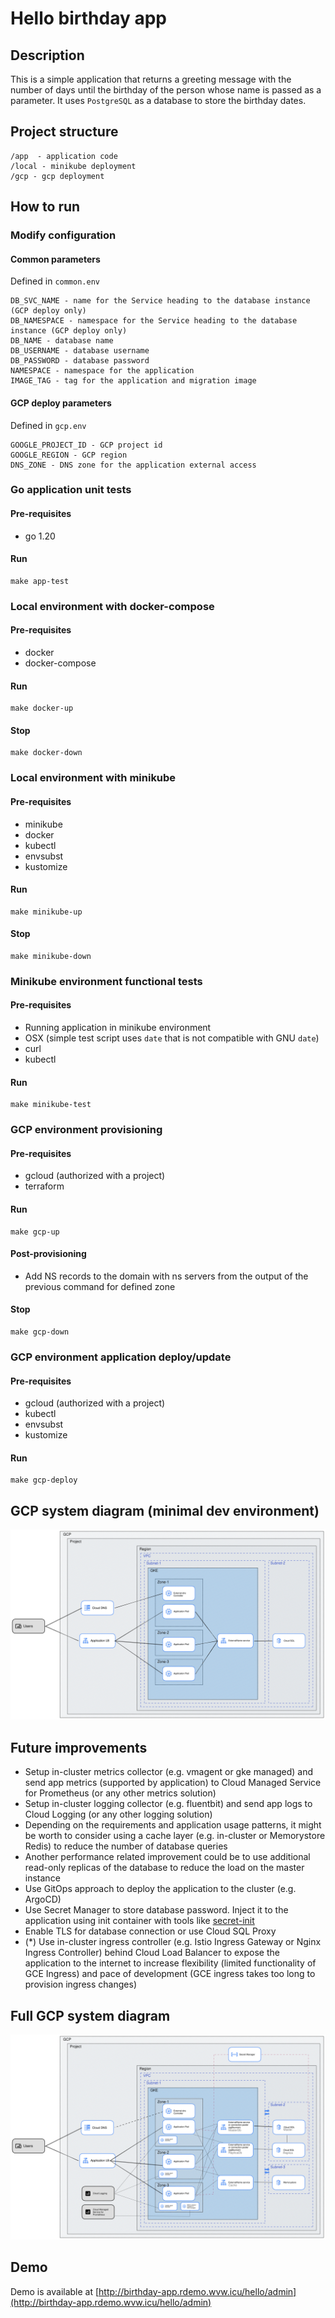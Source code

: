 # Hello birthday app

## Description
This is a simple application that returns a greeting message with the number of days until the birthday of the person whose name is passed as a parameter.
It uses `PostgreSQL` as a database to store the birthday dates.

## Project structure
```
/app  - application code
/local - minikube deployment
/gcp - gcp deployment
```

## How to run
### Modify configuration
#### Common parameters
Defined in `common.env`
```
DB_SVC_NAME - name for the Service heading to the database instance (GCP deploy only)
DB_NAMESPACE - namespace for the Service heading to the database instance (GCP deploy only)
DB_NAME - database name
DB_USERNAME - database username
DB_PASSWORD - database password
NAMESPACE - namespace for the application
IMAGE_TAG - tag for the application and migration image
```
#### GCP deploy parameters
Defined in `gcp.env`
```
GOOGLE_PROJECT_ID - GCP project id
GOOGLE_REGION - GCP region
DNS_ZONE - DNS zone for the application external access
```

### Go application unit tests
#### Pre-requisites
* go 1.20
#### Run
```
make app-test
```

### Local environment with docker-compose
#### Pre-requisites
* docker
* docker-compose
#### Run
```
make docker-up
```
#### Stop
```
make docker-down
```

### Local environment with minikube
#### Pre-requisites
* minikube
* docker
* kubectl
* envsubst
* kustomize
#### Run
```
make minikube-up
```
#### Stop
```
make minikube-down
```

### Minikube environment functional tests
#### Pre-requisites
* Running application in minikube environment
* OSX (simple test script uses `date` that is not compatible with GNU `date`)
* curl
* kubectl
#### Run
```
make minikube-test
```

### GCP environment provisioning
#### Pre-requisites
* gcloud (authorized with a project)
* terraform
#### Run
```
make gcp-up
```
#### Post-provisioning
* Add NS records to the domain with ns servers from the output of the previous command for defined zone

#### Stop
```
make gcp-down
```

### GCP environment application deploy/update
#### Pre-requisites
* gcloud (authorized with a project)
* kubectl
* envsubst
* kustomize
#### Run
```
make gcp-deploy
```

## GCP system diagram (minimal dev environment)
![GCP system diagram](./gcp/diagram.svg)

## Future improvements
* Setup in-cluster metrics collector (e.g. vmagent or gke managed) and send app metrics (supported by application) to Cloud Managed Service for Prometheus (or any other metrics solution)
* Setup in-cluster logging collector (e.g. fluentbit) and send app logs to Cloud Logging (or any other logging solution)
* Depending on the requirements and application usage patterns, it might be worth to consider using a cache layer (e.g. in-cluster or Memorystore Redis) to reduce the number of database queries
* Another performance related improvement could be to use additional read-only replicas of the database to reduce the load on the master instance
* Use GitOps approach to deploy the application to the cluster (e.g. ArgoCD)
* Use Secret Manager to store database password. Inject it to the application using init container with tools like [secret-init](https://github.com/doitintl/secrets-init)
* Enable TLS for database connection or use Cloud SQL Proxy
* (*) Use in-cluster ingress controller (e.g. Istio Ingress Gateway or Nginx Ingress Controller) behind Cloud Load Balancer to expose the application to the internet to increase flexibility (limited functionality of GCE Ingress) and pace of development (GCE ingress takes too long to provision ingress changes) 

## Full GCP system diagram
![GCP system diagram](./gcp/diagram-full.svg)

## Demo
Demo is available at [http://birthday-app.rdemo.wvw.icu/hello/admin](http://birthday-app.rdemo.wvw.icu/hello/admin)